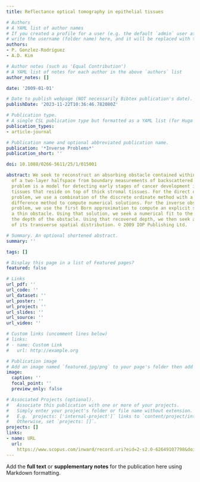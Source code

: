 ```yaml
---
title: Reflectance optical tomography in epithelial tissues

# Authors
# A YAML list of author names
# If you created a profile for a user (e.g. the default `admin` user at `content/authors/admin/`), 
# write the username (folder name) here, and it will be replaced with their full name and linked to their profile.
authors:
- P. Gonzlez-Rodríguez
- A.D. Kim

# Author notes (such as 'Equal Contribution')
# A YAML list of notes for each author in the above `authors` list
author_notes: []

date: '2009-01-01'

# Date to publish webpage (NOT necessarily Bibtex publication's date).
publishDate: '2023-11-22T10:36:46.782080Z'

# Publication type.
# A single CSL publication type but formatted as a YAML list (for Hugo requirements).
publication_types:
- article-journal

# Publication name and optional abbreviated publication name.
publication: '*Inverse Problems*'
publication_short: ''

doi: 10.1088/0266-5611/25/1/015001

abstract: We seek to reconstruct an absorbing obstacle contained within the top layer
  of a two-layer halfspace from boundary measurements of backscattered light. This
  problem is a model for detecting early stages of cancer development in thin epithelial
  tissues that reside on top of thick stromal tissues. For the direct obstacle scattering
  problem, we use a combination of the discrete ordinate method with a pseudo-spectral/finite
  difference method to compute numerical solutions. For the inverse obstacle scattering
  problem, we use the first Born approximation to compute an explicit solution for
  a thin obstacle. Using that solution, we seek a numerical fit to the data to determine
  the depth of the obstacle. Using that recovered depth, we then seek a reconstruction
  of its transverse spatial distribution. © 2009 IOP Publishing Ltd.

# Summary. An optional shortened abstract.
summary: ''

tags: []

# Display this page in a list of Featured pages?
featured: false

# Links
url_pdf: ''
url_code: ''
url_dataset: ''
url_poster: ''
url_project: ''
url_slides: ''
url_source: ''
url_video: ''

# Custom links (uncomment lines below)
# links:
# - name: Custom Link
#   url: http://example.org

# Publication image
# Add an image named `featured.jpg/png` to your page's folder then add a caption below.
image:
  caption: ''
  focal_point: ''
  preview_only: false

# Associated Projects (optional).
#   Associate this publication with one or more of your projects.
#   Simply enter your project's folder or file name without extension.
#   E.g. `projects: ['internal-project']` links to `content/project/internal-project/index.md`.
#   Otherwise, set `projects: []`.
projects: []
links:
- name: URL
  url: 
    https://www.scopus.com/inward/record.uri?eid=2-s2.0-62649107798&doi=10.1088%2f0266-5611%2f25%2f1%2f015001&partnerID=40&md5=9d7935a30c35f2b592bb4b041510c93f
---
```


Add the **full text** or **supplementary notes** for the publication here using Markdown formatting.
